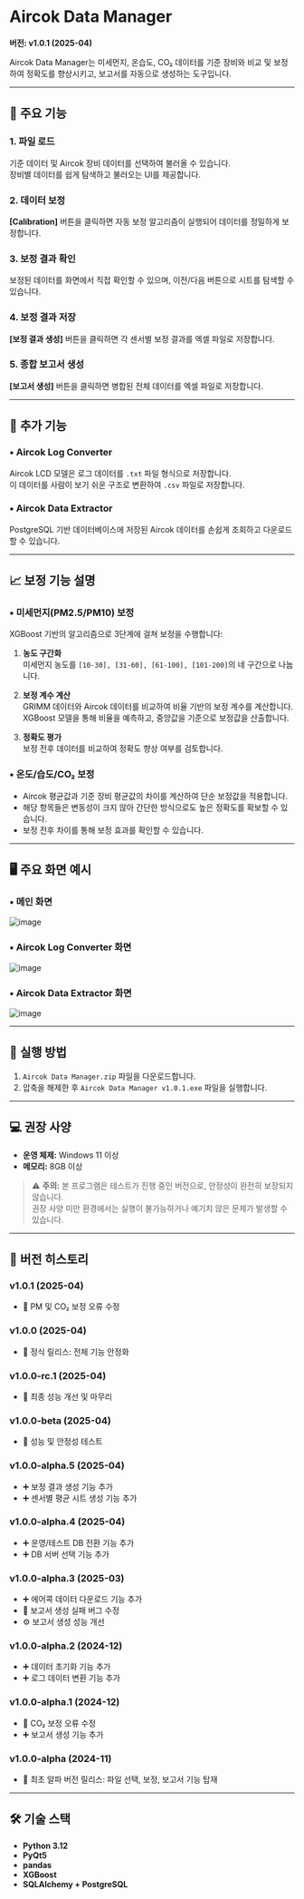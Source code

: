 # Aircok Data Manager  
**버전: v1.0.1 (2025-04)**

Aircok Data Manager는 미세먼지, 온습도, CO₂ 데이터를 기준 장비와 비교 및 보정하여 정확도를 향상시키고, 보고서를 자동으로 생성하는 도구입니다.

---

## 🧩 주요 기능

### 1. 파일 로드
기준 데이터 및 Aircok 장비 데이터를 선택하여 불러올 수 있습니다.  
장비별 데이터를 쉽게 탐색하고 불러오는 UI를 제공합니다.

### 2. 데이터 보정
**[Calibration]** 버튼을 클릭하면 자동 보정 알고리즘이 실행되어 데이터를 정밀하게 보정합니다.

### 3. 보정 결과 확인
보정된 데이터를 화면에서 직접 확인할 수 있으며, 이전/다음 버튼으로 시트를 탐색할 수 있습니다.

### 4. 보정 결과 저장
**[보정 결과 생성]** 버튼을 클릭하면 각 센서별 보정 결과를 엑셀 파일로 저장합니다.

### 5. 종합 보고서 생성
**[보고서 생성]** 버튼을 클릭하면 병합된 전체 데이터를 엑셀 파일로 저장합니다.

---

## 🔧 추가 기능

### ▪ Aircok Log Converter
Aircok LCD 모델은 로그 데이터를 `.txt` 파일 형식으로 저장합니다.  
이 데이터를 사람이 보기 쉬운 구조로 변환하여 `.csv` 파일로 저장합니다.

### ▪ Aircok Data Extractor
PostgreSQL 기반 데이터베이스에 저장된 Aircok 데이터를 손쉽게 조회하고 다운로드할 수 있습니다.

---

## 📈 보정 기능 설명

### ▪ 미세먼지(PM2.5/PM10) 보정
XGBoost 기반의 알고리즘으로 3단계에 걸쳐 보정을 수행합니다:

1. **농도 구간화**  
   미세먼지 농도를 `[10-30], [31-60], [61-100], [101-200]`의 네 구간으로 나눕니다.

2. **보정 계수 계산**  
   GRIMM 데이터와 Aircok 데이터를 비교하여 비율 기반의 보정 계수를 계산합니다.  
   XGBoost 모델을 통해 비율을 예측하고, 중앙값을 기준으로 보정값을 산출합니다.

3. **정확도 평가**  
   보정 전후 데이터를 비교하여 정확도 향상 여부를 검토합니다.

### ▪ 온도/습도/CO₂ 보정
- Aircok 평균값과 기준 장비 평균값의 차이를 계산하여 단순 보정값을 적용합니다.  
- 해당 항목들은 변동성이 크지 않아 간단한 방식으로도 높은 정확도를 확보할 수 있습니다.  
- 보정 전후 차이를 통해 보정 효과를 확인할 수 있습니다.

---

## 🖥️ 주요 화면 예시

### ▪ 메인 화면  
![image](https://github.com/user-attachments/assets/5a5bf2dd-024c-4784-8bc7-1405696ee52d)

### ▪ Aircok Log Converter 화면  
![image](https://github.com/user-attachments/assets/8fc250bf-309c-42f2-a916-169620c75000)

### ▪ Aircok Data Extractor 화면  
![image](https://github.com/user-attachments/assets/675aaa13-0c09-40d0-9d79-c679a3e02e67)

---

## 🚀 실행 방법

1. `Aircok Data Manager.zip` 파일을 다운로드합니다.  
2. 압축을 해제한 후 `Aircok Data Manager v1.0.1.exe` 파일을 실행합니다.

---

## 💻 권장 사양

- **운영 체제:** Windows 11 이상  
- **메모리:** 8GB 이상

> ⚠️ **주의:** 본 프로그램은 테스트가 진행 중인 버전으로, 안정성이 완전히 보장되지 않습니다.  
> 권장 사양 미만 환경에서는 실행이 불가능하거나 예기치 않은 문제가 발생할 수 있습니다.

---

## 🧪 버전 히스토리

### v1.0.1 (2025-04)
- 🐞 PM 및 CO₂ 보정 오류 수정

### v1.0.0 (2025-04)
- 🎉 정식 릴리스: 전체 기능 안정화

### v1.0.0-rc.1 (2025-04)
- 🔧 최종 성능 개선 및 마무리

### v1.0.0-beta (2025-04)
- 🧪 성능 및 안정성 테스트

### v1.0.0-alpha.5 (2025-04)
- ➕ 보정 결과 생성 기능 추가  
- ➕ 센서별 평균 시트 생성 기능 추가

### v1.0.0-alpha.4 (2025-04)
- ➕ 운영/테스트 DB 전환 기능 추가  
- ➕ DB 서버 선택 기능 추가

### v1.0.0-alpha.3 (2025-03)
- ➕ 에어콕 데이터 다운로드 기능 추가  
- 🐞 보고서 생성 실패 버그 수정  
- ⚙ 보고서 생성 성능 개선

### v1.0.0-alpha.2 (2024-12)
- ➕ 데이터 초기화 기능 추가  
- ➕ 로그 데이터 변환 기능 추가

### v1.0.0-alpha.1 (2024-12)
- 🐞 CO₂ 보정 오류 수정  
- ➕ 보고서 생성 기능 추가

### v1.0.0-alpha (2024-11)
- 🚀 최초 알파 버전 릴리스: 파일 선택, 보정, 보고서 기능 탑재

---

## 🛠 기술 스택
- **Python 3.12**
- **PyQt5**
- **pandas**
- **XGBoost**
- **SQLAlchemy + PostgreSQL**
